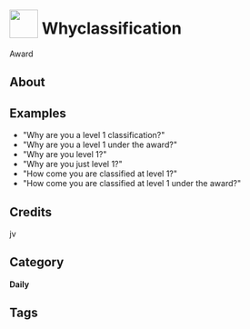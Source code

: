# <img src="https://raw.githack.com/FortAwesome/Font-Awesome/master/svgs/solid/robot.svg" card_color="#22A7F0" width="50" height="50" style="vertical-align:bottom"/> Whyclassification
Award

## About


## Examples
* "Why are you a level 1 classification?"
* "Why are you a level 1 under the award?"
* "Why are you level 1?"
* "Why are you just level 1?"
* "How come you are classified at level 1?"
* "How come you are classified at level 1 under the award?"

## Credits
jv

## Category
**Daily**

## Tags

